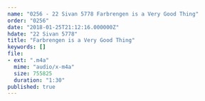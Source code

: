 ```yaml
---
name: "0256 - 22 Sivan 5778 Farbrengen is a Very Good Thing"
order: "0256"
date: "2018-01-25T21:12:16.000000Z"
hdate: "22 Sivan 5778"
title: "Farbrengen is a Very Good Thing"
keywords: []
file:
- ext: ".m4a"
  mime: "audio/x-m4a"
  size: 755825
  duration: "1:30"
published: true
---
```


